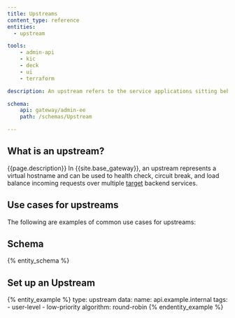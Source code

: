 ```yaml
---
title: Upstreams
content_type: reference
entities:
  - upstream

tools:
    - admin-api
    - kic
    - deck
    - ui
    - terraform

description: An upstream refers to the service applications sitting behind Kong Gateway, to which client requests are forwarded.

schema:
    api: gateway/admin-ee
    path: /schemas/Upstream

---
```


## What is an upstream?

{{page.description}} In {{site.base_gateway}}, an upstream represents a virtual hostname and can be used to health check, circuit break, and load balance incoming requests over multiple [target](/gateway/entities/target/) backend services.

## Use cases for upstreams

The following are examples of common use cases for upstreams:

## Schema

{% entity_schema %}

## Set up an Upstream

{% entity_example %}
type: upstream
data:
    name: api.example.internal
    tags:
      - user-level
      - low-priority
    algorithm: round-robin
{% endentity_example %}
